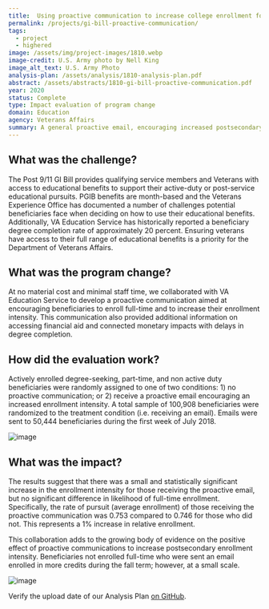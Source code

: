 ```yaml
---
title:  Using proactive communication to increase college enrollment for post-9/11 GI Bill beneficiaries
permalink: /projects/gi-bill-proactive-communication/
tags: 
  - project  
  - highered
image: /assets/img/project-images/1810.webp
image-credit: U.S. Army photo by Nell King
image_alt_text: U.S. Army Photo
analysis-plan: /assets/analysis/1810-analysis-plan.pdf
abstract: /assets/abstracts/1810-gi-bill-proactive-communication.pdf
year: 2020
status: Complete
type: Impact evaluation of program change
domain: Education
agency: Veterans Affairs
summary: A general proactive email, encouraging increased postsecondary enrollment, influenced the enrollment intensity of Post-9/11 GI Bill users
---
```

## What was the challenge?
The Post 9/11 GI Bill provides qualifying service members and Veterans with access to educational benefits to support their active-duty or post-service educational pursuits. PGIB benefits are month-based and the Veterans Experience Office has documented a number of challenges potential beneficiaries face when deciding on how to use their educational benefits. Additionally, VA Education Service has historically reported a beneficiary degree completion rate of approximately 20 percent. Ensuring veterans have access to their full range of educational benefits is a priority for the Department of Veterans Affairs.

## What was the program change?
At no material cost and minimal staff time, we collaborated with VA Education Service to develop a proactive communication aimed at encouraging beneficiaries to enroll full-time and to increase their enrollment intensity. This communication also provided additional information on accessing financial aid and connected monetary impacts with delays in degree completion. 

## How did the evaluation work?
Actively enrolled degree-seeking, part-time, and non active duty beneficiaries were randomly assigned to one of two conditions: 1) no proactive communication; or 2) receive a proactive email encouraging an increased enrollment intensity. A total sample of 100,908 beneficiaries were randomized to the treatment condition (i.e. receiving an email). Emails were sent to 50,444 beneficiaries during the first week of July 2018. 

![image]({{site.baseurl}}/assets/img/project-images/1810-letter.webp)

## What was the impact?
The results suggest that there was a small and statistically significant increase in the enrollment intensity for those receiving the proactive email, but no significant difference in likelihood of full-time enrollment. Specifically, the rate of pursuit (average enrollment) of those receiving the proactive communication was 0.753 compared to 0.746 for those who did not. This represents a 1% increase in relative enrollment.

This collaboration adds to the growing body of evidence on the positive effect of proactive communications to increase postsecondary enrollment intensity. Beneficiaries not enrolled full-time who were sent an email enrolled in more credits during the fall term; however, at a small scale. 

![image]({{site.baseurl}}/assets/img/project-images/1810-graph.webp)

Verify the upload date of our Analysis Plan <a href="https://github.com/gsa-oes/office-of-evaluation-sciences/commits/master/assets/analysis/1810-analysis-plan.pdf">on GitHub</a>.
